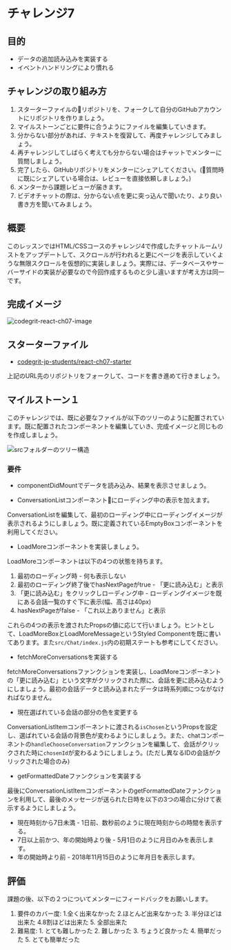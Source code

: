 # チャレンジ7

## 目的

- データの追加読み込みを実装する
- イベントハンドリングにより慣れる

## チャレンジの取り組み方

1. スターターファイルのリポジトリを、フォークして自分のGitHubアカウントにリポジトリを作りましょう。
2. マイルストーンごとに要件に合うようにファイルを編集していきます。
3. 分からない部分があれば、テキストを復習して、再度チャレンジしてみましょう。
4. 再チャレンジしてしばらく考えても分からない場合はチャットでメンターに質問しましょう。
5. 完了したら、GitHubリポジトリをメンターにシェアしてください。(質問時に既にシェアしている場合は、レビューを直接依頼しましょう。)
6. メンターから課題レビューが届きます。
7. ビデオチャットの際は、分からない点を更に突っ込んで聞いたり、より良い書き方を聞いてみましょう。

## 概要

このレッスンではHTML/CSSコースのチャレンジ4で作成したチャットルームリストをアップデートして、スクロールが行われると更にページを表示していくような無限スクロールを仮想的に実装しましょう。実際には、データベースやサーバーサイドの実装が必要なので今回作成するものと少し違いますが考え方は同一です。

## 完成イメージ

![codegrit-react-ch07-image](https://firebasestorage.googleapis.com/v0/b/codegrit-images.appspot.com/o/codegrit-react%2FLesson07%2Fchallenge%2Fcodegrit-react-ch07-image.gif?alt=media&token=490a414b-94cc-450e-b982-6856d8792ece)

## スターターファイル

- [codegrit-jp-students/react-ch07-starter](https://github.com/codegrit-jp-students/codegrit-react-ch07-starter)

上記のURL先のリポジトリをフォークして、コードを書き進めて行きましょう。

## マイルストーン１

このチャレンジでは、既に必要なファイルが以下のツリーのように配置されています。既に配置されたコンポーネントを編集していき、完成イメージと同じものを作成しましょう。

![srcフォルダーのツリー構造](https://firebasestorage.googleapis.com/v0/b/codegrit-images.appspot.com/o/codegrit-react%2FLesson07%2Fchallenge%2Fcodegrit-react-ch07-tree.png?alt=media&token=36bd76a8-6cb0-4d28-87d7-ec0514cbb0d8)

### 要件

- componentDidMountでデータを読み込み、結果を表示させましょう。

- ConversationListコンポーネントにローディング中の表示を加えます。

ConversationListを編集して、最初のローディング中にローディングイメージが表示されるようにしましょう。既に定義されているEmptyBoxコンポーネントを利用してください。

- LoadMoreコンポーネントを実装しましょう。

LoadMoreコンポーネントは以下の4つの状態を持ちます。

1. 最初のローディング時 - 何も表示しない
2. 最初のローディング終了後でhasNextPageがtrue - 「更に読み込む」と表示
3. 「更に読み込む」をクリックしローディング中 - ローディングイメージを既にある会話一覧のすぐ下に表示(幅、高さは40px)
4. hasNextPageがfalse - 「これ以上ありません」と表示

これらの4つの表示を渡されたPropsの値に応じて行いましょう。ヒントとして、LoadMoreBoxとLoadMoreMessageというStyled Componentを既に書いてあります。また`src/Chat/index.js`内の初期ステートも参考にしてください。

- fetchMoreConversationsを実装する

fetchMoreConversationsファンクションを実装し、LoadMoreコンポーネントの「更に読み込む」という文字がクリックされた際に、会話を更に読み込むようにしましょう。最初の会話データと読み込まれたデータは時系列順につながなければなりません。

- 現在選ばれている会話の部分の色を変更する

ConversationListItemコンポーネントに渡される`isChosen`というPropsを設定し、選ばれている会話の背景色が変わるようにしましょう。また、chatコンポーネントの`handleChooseConversation`ファンクションを編集して、会話がクリックされた時に`chosenId`が変わるようにしましょう。(ただし異なるIDの会話がクリックされた場合のみ)

- getFormattedDateファンクションを実装する

最後にConversationListItemコンポーネントのgetFormattedDateファンクションを利用して、最後のメッセージが送られた日時を以下の3つの場合に分けて表示するようにしましょう。

- 現在時刻から7日未満 - 1日前、数秒前のように現在時刻からの時間を表示する。
- 7日以上前かつ、年の開始時より後 - 5月1日のように月日のみを表示します。
- 年の開始時より前 - 2018年11月15日のように年月日を表示します。

## 評価

課題の後、以下の２つについてメンターにフィードバックをお願いします。

1. 要件のカバー度: 1.全く出来なかった 2.ほとんど出来なかった 3. 半分ほどは出来た 4.8割ほどは出来た 5. 全部出来た
2. 難易度: 1. とても難しかった 2. 難しかった 3. ちょうど良かった 4. 簡単だった 5. とても簡単だった
